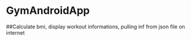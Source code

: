 # GymAndroidApp
##Calculate bmi, display workout informations, pulling inf from json file on internet

